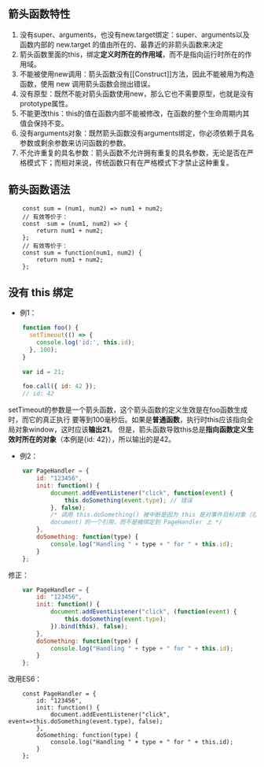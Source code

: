 ## 箭头函数特性
1. 没有super、arguments，也没有new.target绑定：super、arguments以及函数内部的 new.target 的值由所在的、最靠近的非箭头函数来决定
2. 箭头函数里面的this，绑定**定义时所在的作用域**，而不是指向运行时所在的作用域。
3. 不能被使用new调用：箭头函数没有[[Construct]]方法，因此不能被用为构造函数，使用 new 调用箭头函数会抛出错误。
4. 没有原型：既然不能对箭头函数使用new，那么它也不需要原型，也就是没有prototype属性。
5. 不能更改this：this的值在函数内部不能被修改，在函数的整个生命周期内其值会保持不变。
6. 没有arguments对象：既然箭头函数没有arguments绑定，你必须依赖于具名参数或剩余参数来访问函数的参数。
7. 不允许重复的具名参数：箭头函数不允许拥有重复的具名参数，无论是否在严格模式下；而相对来说，传统函数只有在严格模式下才禁止这种重复。

## 箭头函数语法
````ecmascript 6
    const sum = (num1, num2) => num1 + num2;
    // 有效等价于：
    const  sum = (num1, num2) => {
        return num1 + num2;  
    };
    // 有效等价于：
    const sum = function(num1, num2) {
        return num1 + num2;
    };
````

## 没有 this 绑定
* 例1：
```javascript
    function foo() {
      setTimeout(() => {
        console.log('id:', this.id);
      }, 100);
    }
    
    var id = 21;
    
    foo.call({ id: 42 });   
    // id: 42
```
setTimeout的参数是一个箭头函数，这个箭头函数的定义生效是在foo函数生成时，而它的真正执行
要等到100毫秒后。如果是**普通函数**，执行时this应该指向全局对象window，这时应该**输出21**。
但是，箭头函数导致this总是**指向函数定义生效时所在的对象**（本例是{id: 42}），所以输出的是42。

* 例2：
````javascript
    var PageHandler = {
        id: "123456",
        init: function() {
            document.addEventListener("click", function(event) {
                this.doSomething(event.type); // 错误
            }, false);
            /* 调用 this.doSomething() 被中断是因为 this 是对事件目标对象（在此案例中就是
            document）的一个引用，而不是被绑定到 PageHandler 上 */
        },
        doSomething: function(type) {
            console.log("Handling " + type + " for " + this.id);
        }
    };
````
修正：
````javascript
    var PageHandler = {
        id: "123456",
        init: function() {
            document.addEventListener("click", (function(event) {
                this.doSomething(event.type); 
            }).bind(this), false);
        },
        doSomething: function(type) {
            console.log("Handling " + type + " for " + this.id);
        }
    };
````
改用ES6：
````ecmascript 6
    const PageHandler = {
        id: "123456",
        init: function() {
            document.addEventListener("click", event=>this.doSomething(event.type), false);
        },
        doSomething: function(type) {
            console.log("Handling " + type + " for " + this.id);
        }
    };
````